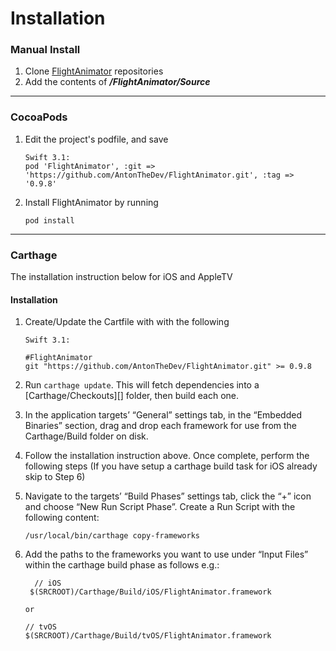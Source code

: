 # Installation

### Manual Install

1. Clone [FlightAnimator](https://github.com/AntonTheDev/FlightAnimator.git) repositories
2. Add the contents of ***/FlightAnimator/Source***


****
### CocoaPods

1. Edit the project's podfile, and save

	```
	Swift 3.1:
    pod 'FlightAnimator', :git => 'https://github.com/AntonTheDev/FlightAnimator.git', :tag => '0.9.8'

	```
2. Install FlightAnimator by running

    ```
    pod install
    ```
****
### Carthage

The installation instruction below for iOS and AppleTV

#### Installation

1. Create/Update the Cartfile with with the following

	```
	Swift 3.1:

	#FlightAnimator
	git "https://github.com/AntonTheDev/FlightAnimator.git" >= 0.9.8
	```
2. Run `carthage update`. This will fetch dependencies into a [Carthage/Checkouts][] folder, then build each one.
3. In the application targets’ “General” settings tab, in the “Embedded Binaries” section, drag and drop each framework for use from the Carthage/Build folder on disk.
4. Follow the installation instruction above. Once complete, perform the following steps
(If you have setup a carthage build task for iOS already skip to Step 6)
5. Navigate to the targets’ “Build Phases” settings tab, click the “+” icon and choose “New Run Script Phase”. Create a Run Script with the following content:

  	```
  	/usr/local/bin/carthage copy-frameworks
  	```

6. Add the paths to the frameworks you want to use under “Input Files” within the carthage build phase as follows e.g.:

	```
	  // iOS
 	 $(SRCROOT)/Carthage/Build/iOS/FlightAnimator.framework

  	or

  	// tvOS
  	$(SRCROOT)/Carthage/Build/tvOS/FlightAnimator.framework
  ```
